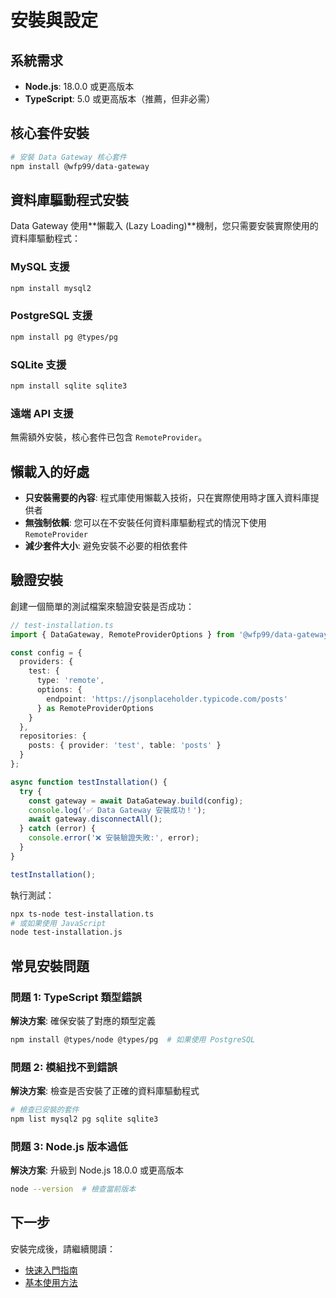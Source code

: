 # 安裝與設定

## 系統需求

- **Node.js**: 18.0.0 或更高版本
- **TypeScript**: 5.0 或更高版本（推薦，但非必需）

## 核心套件安裝

```bash
# 安裝 Data Gateway 核心套件
npm install @wfp99/data-gateway
```

## 資料庫驅動程式安裝

Data Gateway 使用**懶載入 (Lazy Loading)**機制，您只需要安裝實際使用的資料庫驅動程式：

### MySQL 支援
```bash
npm install mysql2
```

### PostgreSQL 支援
```bash
npm install pg @types/pg
```

### SQLite 支援
```bash
npm install sqlite sqlite3
```

### 遠端 API 支援
無需額外安裝，核心套件已包含 `RemoteProvider`。

## 懶載入的好處

- **只安裝需要的內容**: 程式庫使用懶載入技術，只在實際使用時才匯入資料庫提供者
- **無強制依賴**: 您可以在不安裝任何資料庫驅動程式的情況下使用 `RemoteProvider`
- **減少套件大小**: 避免安裝不必要的相依套件

## 驗證安裝

創建一個簡單的測試檔案來驗證安裝是否成功：

```typescript
// test-installation.ts
import { DataGateway, RemoteProviderOptions } from '@wfp99/data-gateway';

const config = {
  providers: {
    test: {
      type: 'remote',
      options: {
        endpoint: 'https://jsonplaceholder.typicode.com/posts'
      } as RemoteProviderOptions
    }
  },
  repositories: {
    posts: { provider: 'test', table: 'posts' }
  }
};

async function testInstallation() {
  try {
    const gateway = await DataGateway.build(config);
    console.log('✅ Data Gateway 安裝成功！');
    await gateway.disconnectAll();
  } catch (error) {
    console.error('❌ 安裝驗證失敗:', error);
  }
}

testInstallation();
```

執行測試：
```bash
npx ts-node test-installation.ts
# 或如果使用 JavaScript
node test-installation.js
```

## 常見安裝問題

### 問題 1: TypeScript 類型錯誤
**解決方案**: 確保安裝了對應的類型定義
```bash
npm install @types/node @types/pg  # 如果使用 PostgreSQL
```

### 問題 2: 模組找不到錯誤
**解決方案**: 檢查是否安裝了正確的資料庫驅動程式
```bash
# 檢查已安裝的套件
npm list mysql2 pg sqlite sqlite3
```

### 問題 3: Node.js 版本過低
**解決方案**: 升級到 Node.js 18.0.0 或更高版本
```bash
node --version  # 檢查當前版本
```

## 下一步

安裝完成後，請繼續閱讀：
- [快速入門指南](./quick-start.md)
- [基本使用方法](./basic-usage.md)